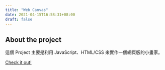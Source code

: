 ```yaml
---
title: "Web Canvas"
date: 2021-04-15T16:58:31+08:00
draft: false
---
```

## About the project

這個 Project 主要是利用 JavaScript、HTML/CSS 來實作一個網頁版的小畫家。

[Check it out!](https://107062275.gitlab.io/AS_01_WebCanvas/)


